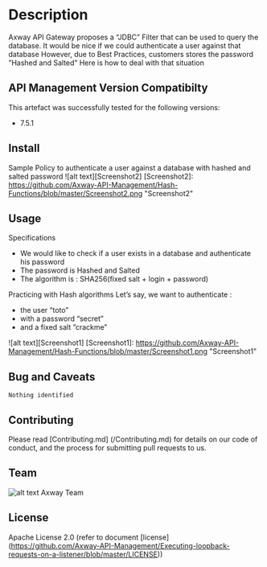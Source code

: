# Description
Axway API Gateway proposes a “JDBC” Filter that can be used to query the database. 
It would be nice if we could authenticate a user against that database
However, due to Best Practices, customers stores the password ”Hashed and Salted”
Here is how to deal with that situation


## API Management Version Compatibilty
This artefact was successfully tested for the following versions:
- 7.5.1


## Install

Sample Policy to authenticate a user against a database with hashed and salted password
![alt text][Screenshot2]
[Screenshot2]: https://github.com/Axway-API-Management/Hash-Functions/blob/master/Screenshot2.png  "Screenshot2"   


## Usage

Specifications
- We would like to check if a user exists in a database and authenticate his password
- The password is Hashed and Salted
- The algorithm is : SHA256(fixed salt + login + password)

Practicing with Hash algorithms
Let’s say, we want to authenticate : 
- the user “toto”
- with a password “secret”
- and a fixed salt ”crackme”

![alt text][Screenshot1]
[Screenshot1]: https://github.com/Axway-API-Management/Hash-Functions/blob/master/Screenshot1.png  "Screenshot1"   

   

## Bug and Caveats

```
Nothing identified 
```

## Contributing

Please read [Contributing.md] (/Contributing.md) for details on our code of conduct, and the process for submitting pull requests to us.

## Team

![alt text][Axwaylogo] Axway Team

[Axwaylogo]: https://github.com/Axway-API-Management/Common/blob/master/img/AxwayLogoSmall.png  "Axway logo"


## License
Apache License 2.0 (refer to document [license] (https://github.com/Axway-API-Management/Executing-loopback-requests-on-a-listener/blob/master/LICENSE))

